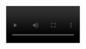 
<video width="200" controls>

  <source src="https://aspb11.cdn.asset.aparat.com/aparat-video/68e382f3cb57bce3c62261873b0a5cca14670303-144p.mp4?wmsAuthSign=eyJhbGciOiJIUzI1NiIsInR5cCI6IkpXVCJ9.eyJ0b2tlbiI6IjUxZmE2YWVmYmM1YzViZmE0NGYwZWExNTI4N2U3ZmFjIiwiZXhwIjoxNjI2MjM0OTk3LCJpc3MiOiJTYWJhIElkZWEgR1NJRyJ9.i7y5VkDNJwWievOW2SscHiWWZjz7TbmV7Tv34xMo__4" type="video/mp4">
<div class = "header">
<img src= ""alt="logo">
</div>
